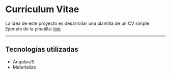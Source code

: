 # Currículum Vitae
La idea de este proyecto es desarrollar una plantilla de un CV simple.
Ejemplo de la plnatilla: [link](https://nestoredrev.github.io/)

---
## Tecnologías utilizadas
- AngularJS
- Materialize